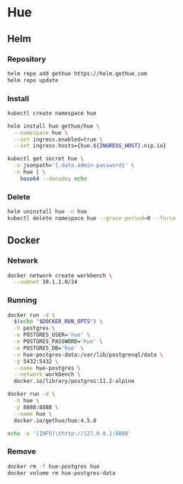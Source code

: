 # Hue

## Helm

### Repository

```sh
helm repo add gethue https://helm.gethue.com
helm repo update
```

### Install

```sh
kubectl create namespace hue
```

```sh
helm install hue gethue/hue \
  --namespace hue \
  --set ingress.enabled=true \
  --set ingress.hosts={hue.${INGRESS_HOST}.nip.io}
```

```sh
kubectl get secret hue \
  -o jsonpath='{.data.admin-password}' \
  -n hue | \
    base64 --decode; echo
```

### Delete

```sh
helm uninstall hue -n hue
kubectl delete namespace hue --grace-period=0 --force
```

## Docker

### Network

```sh
docker network create workbench \
  --subnet 10.1.1.0/24
```

### Running

```sh
docker run -d \
  $(echo "$DOCKER_RUN_OPTS") \
  -h postgres \
  -e POSTGRES_USER='hue' \
  -e POSTGRES_PASSWORD='hue' \
  -e POSTGRES_DB='hue' \
  -v hue-postgres-data:/var/lib/postgresql/data \
  -p 5432:5432 \
  --name hue-postgres \
  --network workbench \
  docker.io/library/postgres:11.2-alpine
```

```sh
docker run -d \
  -h hue \
  -p 8888:8888 \
  --name hue \
  docker.io/gethue/hue:4.5.0
```

```sh
echo -e '[INFO]\thttp://127.0.0.1:8888'
```

### Remove

```sh
docker rm -f hue-postgres hue
docker volume rm hue-postgres-data
```

